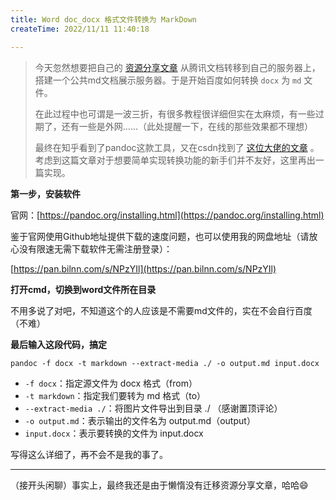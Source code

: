 ```yaml
---
title: Word doc_docx 格式文件转换为 MarkDown
createTime: 2022/11/11 11:40:18

---
```


> 今天忽然想要把自己的 [资源分享文章](http://zy.yxzl.top/) 从腾讯文档转移到自己的服务器上，搭建一个公共md文档展示服务器。于是开始百度如何转换 `docx` 为 `md` 文件。
> 
> 在此过程中也可谓是一波三折，有很多教程很详细但实在太麻烦，有一些过期了，还有一些是外网……（此处提醒一下，在线的那些效果都不理想）
> 
> 最终在知乎看到了pandoc这款工具，又在csdn找到了 [这位大佬的文章](https://blog.csdn.net/yimiyangguang1314/article/details/46833863)  。考虑到这篇文章对于想要简单实现转换功能的新手们并不友好，这里再出一篇实现。

**第一步，安装软件**

官网：[https://pandoc.org/installing.html](https://pandoc.org/installing.html)

鉴于官网使用Github地址提供下载的速度问题，也可以使用我的网盘地址（请放心没有限速无需下载软件无需注册登录）：

[https://pan.bilnn.com/s/NPzYIl](https://pan.bilnn.com/s/NPzYIl)

**打开cmd，切换到word文件所在目录**

不用多说了对吧，不知道这个的人应该是不需要md文件的，实在不会自行百度（不难）

**最后输入这段代码，搞定**

```Shell
pandoc -f docx -t markdown --extract-media ./ -o output.md input.docx
```

 - `-f docx`：指定源文件为 docx 格式（from）
 - `-t markdown`：指定我们要转为 md 格式（to）
 - `--extract-media ./`：将图片文件导出到目录 ./ （感谢置顶评论）
 - `-o output.md`：表示输出的文件名为 output.md（output）
 - `input.docx`：表示要转换的文件为 input.docx

写得这么详细了，再不会不是我的事了。

---

（接开头闲聊）事实上，最终我还是由于懒惰没有迁移资源分享文章，哈哈😄
